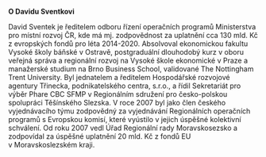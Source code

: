 __O&nbsp;Davidu Sventkovi__

David Sventek je ředitelem odboru řízení operačních programů Ministerstva pro místní rozvoj ČR, kde má mj.&nbsp;zodpovědnost za uplatnění cca 130&nbsp;mld.&nbsp;Kč z&nbsp;evropských fondů pro léta 2014-2020. Absolvoval ekonomickou fakultu Vysoké školy báňské v&nbsp;Ostravě, postgraduální dlouhodobý kurz v&nbsp;oboru veřejná správa a regionální rozvoj na&nbsp;Vysoké škole ekonomické v&nbsp;Praze a manažerské studium na&nbsp;Brno Business School, validované The Nottingham Trent University. Byl jednatelem a ředitelem Hospodářské rozvojové agentury Třinecka, podnikatelského centra, s.r.o., a řídil Sekretariát pro výběr Phare CBC SFMP v&nbsp;Regionálním sdružení pro česko-polskou spolupráci Těšínského Slezska. V&nbsp;roce 2007 byl jako člen českého vyjednávacího týmu zodpovědný za vyjednávání Regionálních operačních programů s&nbsp;Evropskou komisí, které vyústilo v&nbsp;jejich úspěšné kolektivní schválení. Od roku 2007 vedl Úřad Regionální rady Moravskosezsko a zodpovídal za úspěšné uplatnění 20&nbsp;mld.&nbsp;Kč z&nbsp;fondů EU v&nbsp;Moravskoslezském kraji.
